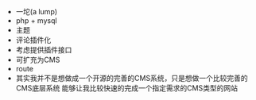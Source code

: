 * 一坨(a lump)
* php + mysql
* 主题
* 评论插件化
* 考虑提供插件接口
* 可扩充为CMS
* route
* 其实我并不是想做成一个开源的完善的CMS系统，只是想做一个比较完善的CMS底层系统
     能够让我比较快速的完成一个指定需求的CMS类型的网站